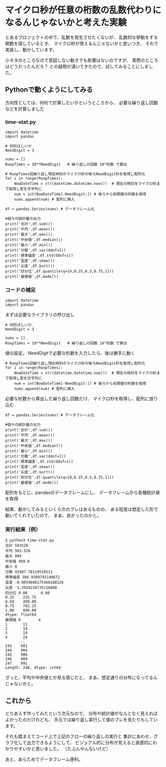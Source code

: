 # マイクロ秒が任意の桁数の乱数代わりになるんじゃないかと考えた実験

とあるプロジェクトの中で、乱数を発生させたくないが、
乱数的な挙動をする関数を探しているとき、
マイクロ秒が使えるんじゃないかと思いつき、
それで実装し、動かしています。

小ネタのところなので意図しない動きでも影響はないのですが、
実際のところはどうだったんだろ？
との疑問が湧いてきたので、試してみることにしました。

## Pythonで動くようにしてみる
方向性としては、何桁で計算したいかというところから、
必要な繰り返し回数などを計算しました


### time-stat.py
```
import datetime
import pandas

# 何桁ほしいか
NeedDigit = 3

nums = []
RoopTimes = 10**NeedDigit	# 繰り返しの回数 10^桁数 で算出

# RoopTimes回繰り返し現在時刻のマイクロ秒の後ろNeedDigit桁を取得し配列化
for i in range(RoopTimes):
	NowDateTime = str(datetime.datetime.now())	# 現在の時刻をマイクロ秒まで取得し型を文字列に
	num = int(NowDateTime[-NeedDigit:]) # 後ろから初期値の桁数を取得
	nums.append(num) # 配列に挿入

df = pandas.Series(nums) # データフレーム化

#個々の統計量の出力
print('合計',df.sum())
print('平均',df.mean())
print('最大',df.max())
print('中央値',df.median())
print('最小',df.min())
print('分散',df.var(ddof=1))
print('標準偏差',df.std(ddof=1))
print('歪度',df.skew())
print('尖度',df.kurt())
print('四分位',df.quantile(q=[0,0.25,0.5,0.75,1]))
print('最頻値',df.mode())
```

### コードの補足
```
import datetime
import pandas
```
まずは必要なライブラリの呼び出し


```
# 何桁ほしいか
NeedDigit = 3

nums = []
RoopTimes = 10**NeedDigit	# 繰り返しの回数 10^桁数 で算出
```
値の設定。
NeedDigitで必要な桁数を入力したら、後は勝手に動く

```
# RoopTimes回繰り返し現在時刻のマイクロ秒の後ろNeedDigit桁を取得し配列化
for i in range(RoopTimes):
	NowDateTime = str(datetime.datetime.now())	# 現在の時刻をマイクロ秒まで取得し型を文字列に
	num = int(NowDateTime[-NeedDigit:]) # 後ろから初期値の桁数を取得
	nums.append(num) # 配列に挿入
```
必要な桁数から算出した繰り返し回数だけ、
マイクロ秒を取得し、配列に放り込む


```
df = pandas.Series(nums) # データフレーム化

#個々の統計量の出力
print('合計',df.sum())
print('平均',df.mean())
print('最大',df.max())
print('中央値',df.median())
print('最小',df.min())
print('分散',df.var(ddof=1))
print('標準偏差',df.std(ddof=1))
print('歪度',df.skew())
print('尖度',df.kurt())
print('四分位',df.quantile(q=[0,0.25,0.5,0.75,1]))
print('最頻値',df.mode())
```
配列をもとに、pandasのデータフレームにし、
データフレームから各種統計値を取得

結果、動かしてみるといくらかのブレはあるものの、
ある程度は想定した形で動いてくれていたので、
まあ、良かったのかと。

### 実行結果（例）
```
$ python3 time-stat.py
合計 503526
平均 503.526
最大 999
中央値 499.0
最小 0
分散 92987.78110510511
標準偏差 304.9389793140672
歪度 -0.0059686175466188126
尖度 -1.3920210735116008
四分位 0.00      0.00
0.25    225.75
0.50    499.00
0.75    782.25
1.00    999.00
dtype: float64
最頻値 0        4
1       11
2       14
3       19
4       24
      ...
243    981
244    984
245    986
246    989
247    991
Length: 248, dtype: int64
```
ざっと、平均や中央値とか見る感じだと、
まあ、想定通りの分布になってるんじゃないかと。


## これから
とりあえず作ってみたという次元なので、
分布や統計値がなんとなく見えればよかったのだけれども、
手元では繰り返し実行して値のブレを見たりもしています。

それも踏まえてコード上で上記のフローの繰り返しの実行と
集計にあわせ、グラフ化して出力できるようにして、
ビジュアル的に分布が見えると直感的にわかりやすいかと思いました。
（たぶんやんないけど）

あと、あらためてデータフレーム便利。
